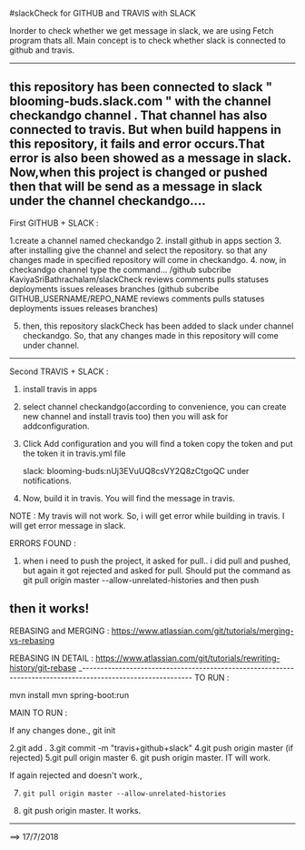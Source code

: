 #slackCheck for GITHUB and TRAVIS with SLACK

Inorder to check whether we get message in slack, we are using Fetch program thats all. Main concept is to check whether slack is connected
to github and travis.

----------------------------------------------------------------------------------------------------------------------------------------------
this repository has been connected to slack  " blooming-buds.slack.com " with the channel checkandgo channel . That channel has also connected
to travis. But when build happens in this repository, it fails and error occurs.That error is also been showed as a message in slack.
Now,when this project is changed or pushed then that will be send as a message in slack under the channel checkandgo....
----------------------------------------------------------------------------------------------------------------------------------

First GITHUB + SLACK :

1.create a channel named checkandgo
2. install github in apps section
3. after installing give the channel and select the repository. so that any changes made in specified repository will come in checkandgo.
4. now, in checkandgo channel type the command...
      /github subcribe KaviyaSriBathrachalam/slackCheck reviews comments pulls statuses deployments issues releases branches
      (github subcribe GITHUB_USERNAME/REPO_NAME reviews comments pulls statuses deployments issues releases branches)
      
5. then, this repository slackCheck has been added to slack under channel checkandgo. So, that any changes made in this repository will come under channel.
_________________________________________________________________________________________________________________

Second TRAVIS + SLACK :

1. install travis in apps
2. select channel checkandgo(according to convenience, you can create new channel and install travis too) then you will ask for addconfiguration.
3. Click Add configuration and you will find a token copy the token and put the token it in travis.yml file

    slack: blooming-buds:nUj3EVuUQ8csVY2Q8zCtgoQC  under notifications.
    
 4. Now, build it in travis. You will find the message in travis.
 
 NOTE : My travis will not work. So, i will get error while building in travis. I will get error message in slack.
 
 ERRORS FOUND :
 
 1. when i need to push the project, it asked for pull.. i did pull and pushed, but again it got rejected and asked for pull.
    Should put the command as 
    git pull origin master --allow-unrelated-histories
and then push

then it works!
-----------------------------------------------------------------------------------------------------------------------------------
REBASING and MERGING :
https://www.atlassian.com/git/tutorials/merging-vs-rebasing

REBASING IN DETAIL :
https://www.atlassian.com/git/tutorials/rewriting-history/git-rebase
_------------------------------------------------------------------------------------------------------------
TO RUN : 

mvn install
mvn spring-boot:run

MAIN TO RUN :

If any changes done., git init

2.git add .
3.git commit -m "travis+github+slack"
4.git push origin master (if rejected)
5.git pull origin master
6. git push origin master. IT will work.

If again rejected and doesn't work., 

7.     git pull origin master --allow-unrelated-histories
8. git push origin master. It works.
-----------------------------------------------------------------------------------------------------------------

==> 17/7/2018


 
 
 
